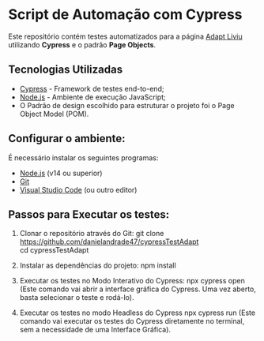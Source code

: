 # Script de Automação com Cypress

Este repositório contém testes automatizados para a página [Adapt Liviu](https://adaptliviu.com.br) utilizando **Cypress** e o padrão **Page Objects**.


## Tecnologias Utilizadas
- [Cypress](https://www.cypress.io/) - Framework de testes end-to-end;
- [Node.js](https://nodejs.org/) - Ambiente de execução JavaScript;
- O Padrão de design escolhido para estruturar o projeto foi o Page Object Model (POM).

## Configurar o ambiente:
É necessário instalar os seguintes programas:
- [Node.js](https://nodejs.org/) (v14 ou superior)
- [Git](https://git-scm.com/)
- [Visual Studio Code](https://code.visualstudio.com/) (ou outro editor)

## Passos para Executar os testes:
1.  Clonar o repositório através do Git:
  git clone https://github.com/danielandrade47/cypressTestAdapt  
  cd cypressTestAdapt

2. Instalar as dependências do projeto:
   npm install

3. Executar os testes no Modo Interativo do Cypress:
   npx cypress open
  (Este comando vai abrir a interface gráfica do Cypress. Uma vez aberto, basta selecionar o teste e rodá-lo).

4. Executar os testes no modo Headless do Cypress
   npx cypress run
  (Este comando vai executar os testes do Cypress diretamente no terminal, sem a necessidade de uma Interface Gráfica).
